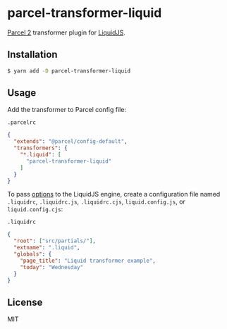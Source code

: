 # parcel-transformer-liquid

[Parcel 2](https://parceljs.org/) transformer plugin for [LiquidJS](https://liquidjs.com/).

## Installation

```bash
$ yarn add -D parcel-transformer-liquid
```

## Usage

Add the transformer to Parcel config file:

`.parcelrc`
```json
{
  "extends": "@parcel/config-default",
  "transformers": {
    "*.liquid": [
      "parcel-transformer-liquid"
    ]
  }
}
```

To pass [options](https://liquidjs.com/tutorials/options.html) to the LiquidJS engine, create a configuration file named `.liquidrc`, `.liquidrc.js`, `.liquidrc.cjs`, `liquid.config.js`, or `liquid.config.cjs`:

`.liquidrc`
```json
{
  "root": ["src/partials/"],
  "extname": ".liquid",
  "globals": {
    "page_title": "Liquid transformer example",
    "today": "Wednesday"
  }
}
```

## License

MIT
